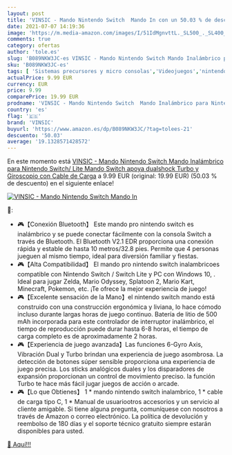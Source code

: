 ```yaml
---
layout: post
title: 'VINSIC - Mando Nintendo Switch  Mando In con un 50.03 % de descuento'
date: 2021-07-07 14:19:36
image: 'https://m.media-amazon.com/images/I/51IdMgnvttL._SL500_._SL400_.jpg'
comments: true
category: ofertas
author: 'tole.es'
slug: 'B089NKW3JC-es VINSIC - Mando Nintendo Switch Mando Inalámbrico para...'
sku: 'B089NKW3JC-es'
tags: [ 'Sistemas precursores y micro consolas','Videojuegos','nintendo','vinsic', ]
actualPrice: 9.99 EUR
currency: EUR
price: 9.99
comparePrice: 19.99 EUR
prodname: 'VINSIC - Mando Nintendo Switch  Mando Inalámbrico para Nintendo Switch/ Lite  Mando Switch apoya dualshock  Turbo y Giroscopio con Cable de Carga'
country: 'es'
flag: '🇪🇸'
brand: 'VINSIC'
buyurl: 'https://www.amazon.es/dp/B089NKW3JC/?tag=tolees-21'
descuento: '50.03'
average: '19.1328571428572'
---
```


En este momento está [VINSIC - Mando Nintendo Switch  Mando Inalámbrico para Nintendo Switch/ Lite  Mando Switch apoya dualshock  Turbo y Giroscopio con Cable de Carga](https://www.amazon.es/dp/B089NKW3JC/?tag=tolees-21) a 9.99 EUR (original: 19.99 EUR) (50.03 %  de descuento) en el siguiente enlace!

[![VINSIC - Mando Nintendo Switch  Mando In](https://m.media-amazon.com/images/I/51IdMgnvttL._SL500_._SL400_.jpg)](https://www.amazon.es/dp/B089NKW3JC/?tag=tolees-21)

🔎:

- 🎮【Conexión Bluetooth】 Este mando pro nintendo switch es inalámbrico y se puede conectar fácilmente con la consola Switch a través de Bluetooth. El Bluetooth V2.1 EDR proporciona una conexión rápida y estable de hasta 10 metros/32.8 pies. Permite que 4 personas jueguen al mismo tiempo, ideal para diversión familiar y fiestas.
- 🎮【Alta Compatibilidad】 El mando pro nintendo switch inalambricoes compatible con Nintendo Switch / Switch Lite y PC con Windows 10, . Ideal para jugar Zelda, Mario Odyssey, Splatoon 2, Mario Kart, Minecraft, Pokemon, etc. ¡Te ofrece la mejor experiencia de juego!
- 🎮【Excelente sensación de la Mano】el nintendo switch mando está construido con una construcción ergonómica y liviana, lo hace cómodo incluso durante largas horas de juego continuo. Batería de litio de 500 mAh incorporada para este controlador de interruptor inalámbrico, el tiempo de reproducción puede durar hasta 6-8 horas, el tiempo de carga completo es de aproximadamente 2 horas.
- 🎮【Experiencia de juego avanzada】Las funciones 6-Gyro Axis, Vibración Dual y Turbo brindan una experiencia de juego asombrosa. La detección de botones súper sensible proporciona una experiencia de juego precisa. Los sticks analógicos duales y los disparadores de expansión proporcionan un control de movimiento preciso. la función Turbo te hace más fácil jugar juegos de acción o arcade.
- 🎮【Lo que Obtienes】 1 * mando nintendo switch inalambrico, 1 * cable de carga tipo C, 1 * Manual de usuariootros accesorios y un servicio al cliente amigable. Si tiene alguna pregunta, comuníquese con nosotros a través de Amazon o correo electrónico. La política de devolución y reembolso de 180 días y el soporte técnico gratuito siempre estarán disponibles para usted.

[🛒 Aquí!!!](https://www.amazon.es/dp/B089NKW3JC/?tag=tolees-21)
